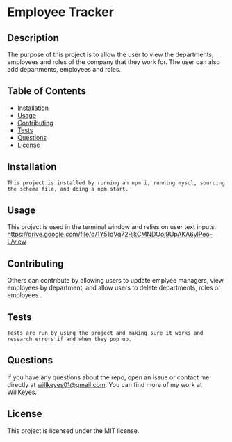 # Employee Tracker

## Description

The purpose of this project is to allow the user to view the departments, employees and roles of the company that they work for. The user can also add departments, employees and roles.

## Table of Contents

- [Installation](#installation)
- [Usage](#usage)
- [Contributing](#contributing)
- [Tests](#tests)
- [Questions](#questions)
- [License](#license)

## Installation

```
This project is installed by running an npm i, running mysql, sourcing the schema file, and doing a npm start.
```

## Usage

This project is used in the terminal window and relies on user text inputs.
https://drive.google.com/file/d/1Y51qVq72RjkCMNDOoj9UpAKA6ylPeo-L/view

## Contributing

Others can contribute by allowing users to update emplyee managers, view employees by department, and allow users to delete departments, roles or employees .

## Tests

```
Tests are run by using the project and making sure it works and research errors if and when they pop up.
```

## Questions

If you have any questions about the repo, open an issue or contact me directly at willkeyes01@gmail.com. You can find more of my work at [WillKeyes](https://github.com/WillKeyes).

## License

This project is licensed under the MIT license.
  
